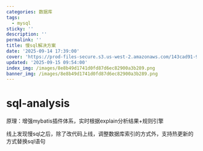 ```yaml
---
categories: 数据库
tags:
  - mysql
sticky: ''
description: ''
permalink: ''
title: 慢sql解决方案
date: '2025-09-14 17:39:00'
cover: 'https://prod-files-secure.s3.us-west-2.amazonaws.com/143cad91-961b-48b0-82dc-78fbb6eb5abe/c46ad6c9-c687-4bd8-843b-bfedb8d1eb44/wallhaven-1p71gg.png?X-Amz-Algorithm=AWS4-HMAC-SHA256&X-Amz-Content-Sha256=UNSIGNED-PAYLOAD&X-Amz-Credential=ASIAZI2LB466TAGJTY2W%2F20250918%2Fus-west-2%2Fs3%2Faws4_request&X-Amz-Date=20250918T230039Z&X-Amz-Expires=3600&X-Amz-Security-Token=IQoJb3JpZ2luX2VjEE8aCXVzLXdlc3QtMiJIMEYCIQDJhoKLWYG2ltvaIsrgoQt4bftJaIWWnaJkPd018bYB%2FgIhAOCQ%2FjQqONTY2d65x%2FI3c%2BA1kYWJO8hm%2BJB9D6lqsJI3KogECMj%2F%2F%2F%2F%2F%2F%2F%2F%2F%2FwEQABoMNjM3NDIzMTgzODA1IgwEb%2Fg%2Fk%2FAQX6Qg0T0q3AOcW5IdlGl%2F3fOOkqVeROG6xXmT3R5YJn4jdf95gvJhf3s0CLMTSM5x98bJ2UELQYp%2BtcGYb8mHjDC9F1zD5EN9l1pBfXrhx9hcFw5OX25OrpuBdwToe9YtaaWNBozAM32ZxwKpkpXMjHK42Gtq55YPyeTkML0q%2FPniRqCuK8XFfiUwIXqMPxn7uR7ia7kYhc0gzsUzChXcBAke7VF0MVlI5W55cFqRT0w1dWdY%2Bq%2FlzXj2HC2%2BU2DJ9%2FmzcB9auvD0HpyQko6E5Zu8ccb%2Bucayp5yz4kFH2EkTFRbUFSyVZlf7acfOeCXFGwDRFX6x5ztw6FbDD7mxRjY1GfhCjEqhaHfuScZ5dO86soOt5g0LGPBmaymcqzgbMETc2V03MfDzJQROf2nW0Vhycw7Y5OOdTVP8il%2Bf7mT%2B2zvhb5lD7QbN0nNdIBjtjmOd0nivXij2t%2Bvg87l%2Fl0lIXpPv2divK3S6kkDzZez9p1z6%2BtIGg6uRYwXRUhtCb8cE%2F4EKQ%2FkREqr6uWtx6zdGyNu6nbnjDOz9xqM5mTBEVBMX8tJ3eOx%2FO70J5oJSe%2B9PxJTy6nEVnSHz0RGZ%2BJUFj2OosYyFIgecvVph6gniyuswtJkVnZyHeT0sn%2FO91%2F84eDCgnLLGBjqkAWlxToYSnNJXO2oF8DTEy9aWcowillFYQ4eaxJTribWGwPSfG4nGLlxVigTaHOIg512aQezng0Z9GXRfslM%2FwnUHHsCRnp74DtTDj4sfwitW3UdlGB2pzfk3cETJnK2EuOVAHmeQk4hbQw70MispW0gQkF4hyA3Dw7AQBpDYOTueYo98F9bzJm0GQZi7xOi5WAUgdeuQCfLSnjE0YfsEsfOdrip%2F&X-Amz-Signature=3938a5813b926504e9c4db11c8da69cf0cce3a0ca7c10f9564c1ef252ea79ebf&X-Amz-SignedHeaders=host&x-amz-checksum-mode=ENABLED&x-id=GetObject'
updated: '2025-09-15 09:54:00'
index_img: /images/8e8b49d1741d0fd87d6ec82900a3b289.png
banner_img: /images/8e8b49d1741d0fd87d6ec82900a3b289.png
---
```


# sql-analysis


原理：增强mybatis插件体系，实时根据explain分析结果+规则引擎


线上发现慢sql之后，除了改代码上线，调整数据库索引的方式外，支持热更新的方式替换sql语句

